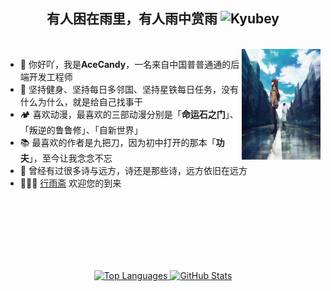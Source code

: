 <h2 align="center">有人困在雨里，有人雨中赏雨 <img src="https://raw.githubusercontent.com/innng/innng/master/assets/kyubey.gif" height="40" alt="Kyubey" /></h2>
<br/>
<img src="https://github.com/AceCandy/picx-images-hosting/raw/master/20241209/公告板-压缩.2vesmr33mu.webp" width="25%" align="right" />

- 🙍 你好吖，我是**AceCandy**，一名来自中国普普通通的后端开发工程师
- 🐌 坚持健身、坚持每日多邻国、坚持星铁每日任务，没有什么为什么，就是给自己找事干
- 🏕️ 喜欢动漫，最喜欢的三部动漫分别是「**命运石之门**」、「叛逆的鲁鲁修」、「自新世界」
- 📚 最喜欢的作者是九把刀，因为初中打开的那本「**功夫**」，至今让我念念不忘
- 🌋 曾经有过很多诗与远方，诗还是那些诗，远方依旧在远方
- 🧑🏻‍💻 <a href="https://blog.acecandy.cn:880"> 行雨斋</a> 欢迎您的到来

<br/><br/><br/>
<div align="center">
<br/><br/><br/>
<a href="#">
    <img src="https://github-readme-stats.zohan.tech/api/top-langs/?username=AceCandy&layout=compact" height="150px" alt="Top Languages" />
    <img src="https://github-readme-stats.zohan.tech/api?username=AceCandy&include_all_commits=true&count_private=true&show_icons=true&theme=buefy" height="150px" alt="GitHub Stats" />
</a>
</div>

